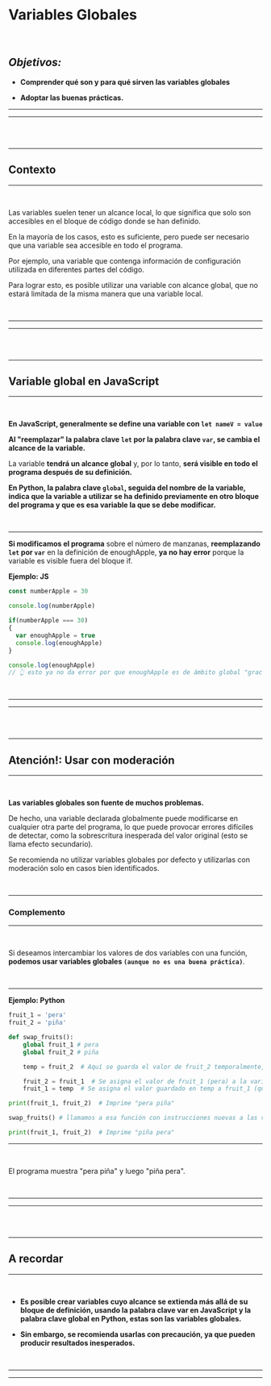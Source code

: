 # **Variables Globales**

<br>

## **_Objetivos:_**

- **Comprender qué son y para qué sirven las variables globales**

- **Adoptar las buenas prácticas.**

---

---

<br>

<br>

---

## **Contexto**

---

<br>

Las variables suelen tener un alcance local, lo que significa que solo son accesibles en el bloque de código donde se han definido.

En la mayoría de los casos, esto es suficiente, pero puede ser necesario que una variable sea accesible en todo el programa.

Por ejemplo, una variable que contenga información de configuración utilizada en diferentes partes del código.

Para lograr esto, es posible utilizar una variable con alcance global, que no estará limitada de la misma manera que una variable local.

<br>

---

---

<br>
<br>

---

## **Variable global en JavaScript**

---

<br>

**En JavaScript, generalmente se define una variable con `let nameV = value`**

**Al "reemplazar" la palabra clave `let` por la palabra clave `var`, se cambia el alcance de la variable.**

La variable **tendrá un alcance global** y, por lo tanto, **será visible en todo el programa después de su definición.**

**En Python, la palabra clave `global`, seguida del nombre de la variable, indica que la variable a utilizar se ha definido previamente en otro bloque del programa y que es esa variable la que se debe modificar.**

<br>

---

**Si modificamos el programa** sobre el número de manzanas, **reemplazando `let` por `var`** en la definición de enoughApple, **ya no hay error** porque la variable es visible fuera del bloque if.

**Ejemplo: JS**

```JavaScript
const numberApple = 30

console.log(numberApple)

if(numberApple === 30)
{
  var enoughApple = true
  console.log(enoughApple)
}

console.log(enoughApple)
// 👆 esto ya no da error por que enoughApple es de ámbito global "gracias a var", aun estando declarada dentro del bloque if

```

<br>

---

---

<br>

<br>

---

## **Atención!: Usar con moderación**

---

<br>

**Las variables globales son fuente de muchos problemas.**

De hecho, una variable declarada globalmente puede modificarse en cualquier otra parte del programa, lo que puede provocar errores difíciles de detectar, como la sobrescritura inesperada del valor original (esto se llama efecto secundario).

Se recomienda no utilizar variables globales por defecto y utilizarlas con moderación solo en casos bien identificados.

<br>

---

### **Complemento**

---

<br>

Si deseamos intercambiar los valores de dos variables con una función, **podemos usar variables globales `(aunque no es una buena práctica)`**.

<br>

---

**Ejemplo: Python**

```python
fruit_1 = 'pera'
fruit_2 = 'piña'

def swap_fruits():
    global fruit_1 # pera
    global fruit_2 # piña

    temp = fruit_2  # Aquí se guarda el valor de fruit_2 temporalmente, que es piña

    fruit_2 = fruit_1  # Se asigna el valor de fruit_1 (pera) a la variable fruit_2 (que esta vacia, por que su valor esta en temp (piña) )
    fruit_1 = temp  # Se asigna el valor guardado en temp a fruit_1 (que es (piña) )

print(fruit_1, fruit_2)  # Imprime "pera piña"

swap_fruits() # llamamos a esa función con instrucciones nuevas a las variables para cambiar sus valores ..

print(fruit_1, fruit_2)  # Imprime "piña pera"

```

---

<br>

El programa muestra "pera piña" y luego "piña pera".

<br>

---

---

<br>

<br>

---

## **A recordar**

---

<br>

- **Es posible crear variables cuyo alcance se extienda más allá de su bloque de definición, usando la palabra clave var en JavaScript y la palabra clave global en Python, estas son las variables globales.**

- **Sin embargo, se recomienda usarlas con precaución, ya que pueden producir resultados inesperados.**

<br>

---

---
